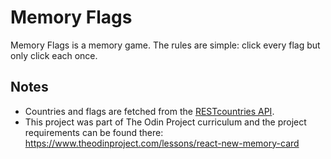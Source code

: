 # Memory Flags

Memory Flags is a memory game. The rules are simple: click every flag but only click each once.

## Notes

- Countries and flags are fetched from the [RESTcountries API](https://restcountries.com/v3.1/).
- This project was part of The Odin Project curriculum and the project requirements can be found there: <https://www.theodinproject.com/lessons/react-new-memory-card>

